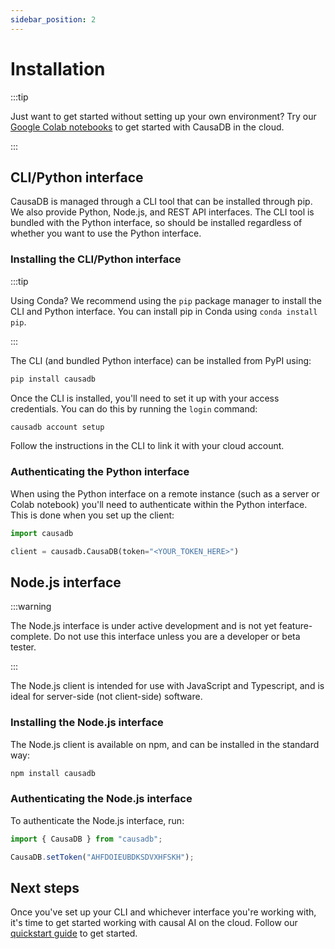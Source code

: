 ```yaml
---
sidebar_position: 2
---
```


# Installation

:::tip

Just want to get started without setting up your own environment? Try our [Google Colab notebooks](../../examples/colab_notebooks) to get started with CausaDB in the cloud.

:::

## CLI/Python interface

CausaDB is managed through a CLI tool that can be installed through pip. We also provide Python, Node.js, and REST API interfaces. The CLI tool is bundled with the Python interface, so should be installed regardless of whether you want to use the Python interface. 

### Installing the CLI/Python interface

:::tip

Using Conda? We recommend using the `pip` package manager to install the CLI and Python interface. You can install pip in Conda using `conda install pip`.

:::

The CLI (and bundled Python interface) can be installed from PyPI using:

```bash
pip install causadb
```

Once the CLI is installed, you'll need to set it up with your access credentials. You can do this by running the `login` command:

```bash
causadb account setup
```

Follow the instructions in the CLI to link it with your cloud account.

### Authenticating the Python interface

When using the Python interface on a remote instance (such as a server or Colab notebook) you'll need to authenticate within the Python interface. This is done when you set up the client:

```python
import causadb

client = causadb.CausaDB(token="<YOUR_TOKEN_HERE>")
```

## Node.js interface

:::warning

The Node.js interface is under active development and is not yet feature-complete. Do not use this interface unless you are a developer or beta tester.

:::

The Node.js client is intended for use with JavaScript and Typescript, and is ideal for server-side (not client-side) software.

### Installing the Node.js interface

The Node.js client is available on npm, and can be installed in the standard way:

```bash
npm install causadb
```

### Authenticating the Node.js interface

To authenticate the Node.js interface, run:

```js
import { CausaDB } from "causadb";

CausaDB.setToken("AHFDOIEUBDKSDVXHFSKH");
```

## Next steps

Once you've set up your CLI and whichever interface you're working with, it's time to get started working with causal AI on the cloud. Follow our [quickstart guide](../../examples/causadb_quickstart) to get started. 